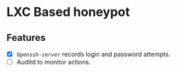 # LXC Based honeypot

## Features

- [x] `Openssh-server` records login and password attempts.
- [ ] Auditd to monitor actions.
